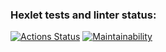 ### Hexlet tests and linter status:
[![Actions Status](https://github.com/SkrMkr/frontend-project-lvl2/workflows/hexlet-check/badge.svg)](https://github.com/SkrMkr/frontend-project-lvl2/actions)
[![Maintainability](https://api.codeclimate.com/v1/badges/42f76557b5d22686c93f/maintainability)](https://codeclimate.com/github/SkrMkr/frontend-project-lvl2/maintainability)